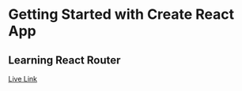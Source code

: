 # Getting Started with Create React App

## Learning React Router

[Live Link](https://iamhasibul-learn-router.netlify.app/)